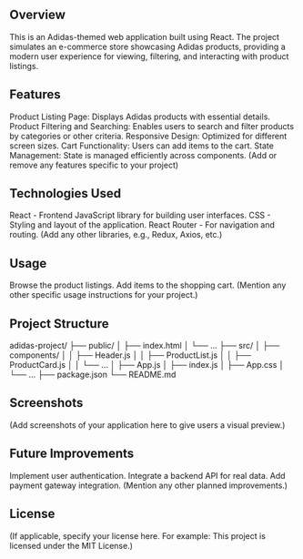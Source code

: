 ## Overview
This is an Adidas-themed web application built using React. The project simulates an e-commerce store showcasing Adidas products, providing a modern user experience for viewing, filtering, and interacting with product listings.

## Features
Product Listing Page: Displays Adidas products with essential details.
Product Filtering and Searching: Enables users to search and filter products by categories or other criteria.
Responsive Design: Optimized for different screen sizes.
Cart Functionality: Users can add items to the cart.
State Management: State is managed efficiently across components.
(Add or remove any features specific to your project)
## Technologies Used
React - Frontend JavaScript library for building user interfaces.
CSS - Styling and layout of the application.
React Router - For navigation and routing.
(Add any other libraries, e.g., Redux, Axios, etc.)

## Usage
Browse the product listings.
Add items to the shopping cart.
(Mention any other specific usage instructions for your project.)

## Project Structure
adidas-project/
├── public/
│   ├── index.html
│   └── ...
├── src/
│   ├── components/
│   │   ├── Header.js
│   │   ├── ProductList.js
│   │   ├── ProductCard.js
│   │   └── ...
│   ├── App.js
│   ├── index.js
│   ├── App.css
│   └── ...
├── package.json
└── README.md

## Screenshots
(Add screenshots of your application here to give users a visual preview.)

## Future Improvements
Implement user authentication.
Integrate a backend API for real data.
Add payment gateway integration.
(Mention any other planned improvements.)

## License
(If applicable, specify your license here. For example: This project is licensed under the MIT License.)
